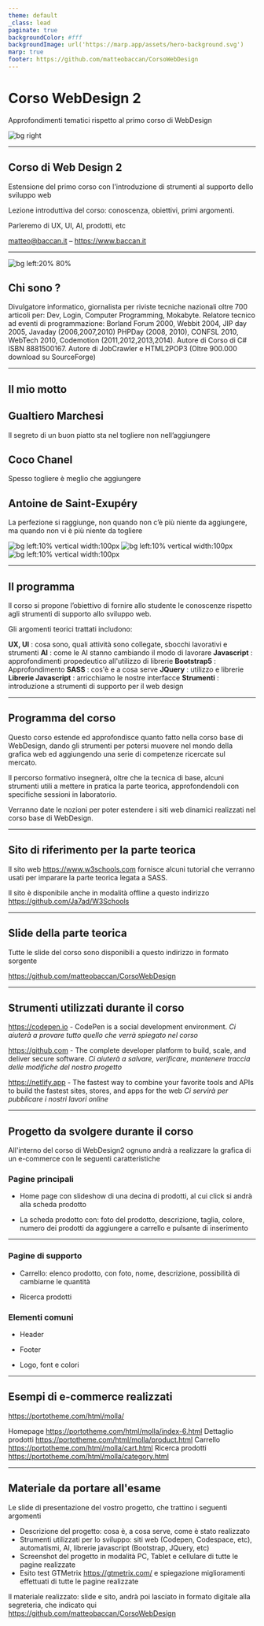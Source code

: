 ```yaml
---
theme: default
_class: lead
paginate: true
backgroundColor: #fff
backgroundImage: url('https://marp.app/assets/hero-background.svg')
marp: true
footer: https://github.com/matteobaccan/CorsoWebDesign
---
```


# Corso WebDesign 2

Approfondimenti tematici rispetto al primo corso di WebDesign

![bg right](assets/matteo-baccan.jpg)

<!-- _paginate: false -->
<!-- _footer: "" -->
<!-- style: "
img[alt~='center'] {
  display: block;
  margin: 0 auto;
}
" -->

---

## Corso di Web Design 2

Estensione del primo corso con l'introduzione di strumenti al supporto dello sviluppo web

Lezione introduttiva del corso: conoscenza, obiettivi, primi argomenti.

Parleremo di UX, UI, AI, prodotti, etc

<matteo@baccan.it> – <https://www.baccan.it>

---

![bg left:20% 80%](assets/matteo-baccan.jpg)

## Chi sono ?

Divulgatore informatico, giornalista per riviste tecniche nazionali oltre 700 articoli per: Dev, Login, Computer Programming, Mokabyte. Relatore tecnico ad eventi di programmazione: Borland Forum 2000, Webbit 2004, JIP day 2005, Javaday (2006,2007,2010) PHPDay (2008, 2010), CONFSL 2010, WebTech 2010, Codemotion (2011,2012,2013,2014). Autore di Corso di C# ISBN 8881500167. Autore di JobCrawler e HTML2POP3 (Oltre 900.000 download su SourceForge)

---

## Il mio motto

## Gualtiero Marchesi

Il segreto di un buon piatto sta nel togliere non nell’aggiungere

## Coco Chanel

Spesso togliere è meglio che aggiungere

## Antoine de Saint-Exupéry

La perfezione si raggiunge, non quando non c’è più niente da aggiungere, ma quando non vi è più niente da togliere

<!-- https://marpit.marp.app/image-syntax -->
![bg left:10% vertical width:100px](assets/gualtiero%20marchesi.png)
![bg left:10% vertical width:100px](assets/coco%20chanel.png)
![bg left:10% vertical width:100px](assets/antoine%20de%20saint-exupery.png)

---

## Il programma

Il corso si propone l’obiettivo di fornire allo studente le conoscenze rispetto agli strumenti di supporto allo sviluppo web.

Gli argomenti teorici trattati includono:

**UX, UI** : cosa sono, quali attività sono collegate, sbocchi lavorativi e strumenti
**AI** : come le AI stanno cambiando il modo di lavorare
**Javascript** : approfondimenti propedeutico all'utilizzo di librerie
**Bootstrap5** : Approfondimento
**SASS** : cos'è e a cosa serve
**JQuery** : utilizzo e librerie
**Librerie Javascript** : arricchiamo le nostre interfacce
**Strumenti** : introduzione a strumenti di supporto per il web design

---

## Programma del corso

Questo corso estende ed approfondisce quanto fatto nella corso base di WebDesign, dando gli strumenti per potersi muovere nel mondo della grafica web ed aggiungendo una serie di competenze ricercate sul mercato.

Il percorso formativo insegnerà, oltre che la tecnica di base, alcuni strumenti utili a mettere in pratica la parte teorica, approfondendoli con specifiche sessioni in laboratorio.

Verranno date le nozioni per poter estendere i siti web dinamici realizzati nel corso base di WebDesign.

---

## Sito di riferimento per la parte teorica

Il sito web <https://www.w3schools.com> fornisce alcuni tutorial che verranno usati per imparare la parte teorica legata a SASS.

Il sito è disponibile anche in modalità offline a questo indirizzo <https://github.com/Ja7ad/W3Schools>

---

## Slide della parte teorica

Tutte le slide del corso sono disponibili a questo indirizzo in formato sorgente

<https://github.com/matteobaccan/CorsoWebDesign>

---

## Strumenti utilizzati durante il corso

<https://codepen.io> -  CodePen is a social development environment.
_Ci aiuterà a provare tutto quello che verrà spiegato nel corso_

<https://github.com> - The complete developer platform to build, scale, and deliver secure software.
_Ci aiuterà a salvare, verificare, mantenere traccia delle modifiche del nostro progetto_

<https://netlify.app> - The fastest way to combine your favorite tools and APIs to build the fastest sites, stores, and apps for the web
_Ci servirà per pubblicare i nostri lavori online_

---

## Progetto da svolgere durante il corso

All'interno del corso di WebDesign2 ognuno andrà a realizzare la grafica di un e-commerce con le seguenti caratteristiche

### Pagine principali

- Home page con slideshow di una decina di prodotti, al cui click si andrà alla scheda prodotto

- La scheda prodotto con: foto del prodotto, descrizione, taglia, colore, numero dei prodotti da aggiungere a carrello e pulsante di inserimento

---

### Pagine di supporto

- Carrello: elenco prodotto, con foto, nome, descrizione, possibilità di cambiarne le quantità

- Ricerca prodotti

### Elementi comuni

- Header

- Footer

- Logo, font e colori

---

## Esempi di e-commerce realizzati

<https://portotheme.com/html/molla/>

Homepage <https://portotheme.com/html/molla/index-6.html>
Dettaglio prodotti <https://portotheme.com/html/molla/product.html>
Carrello <https://portotheme.com/html/molla/cart.html>
Ricerca prodotti <https://portotheme.com/html/molla/category.html>

---

## Materiale da portare all'esame

Le slide di presentazione del vostro progetto, che trattino i seguenti argomenti

- Descrizione del progetto: cosa è, a cosa serve, come è stato realizzato
- Strumenti utilizzati per lo sviluppo: siti web (Codepen, Codespace, etc), automatismi, AI, librerie javascript (Bootstrap, JQuery, etc)
- Screenshot del progetto in modalità PC, Tablet e cellulare di tutte le pagine realizzate
- Esito test GTMetrix <https://gtmetrix.com/> e spiegazione miglioramenti effettuati di tutte le pagine realizzate

Il materiale realizzato: slide e sito, andrà poi lasciato in formato digitale alla segreteria, che indicato qui <https://github.com/matteobaccan/CorsoWebDesign>
